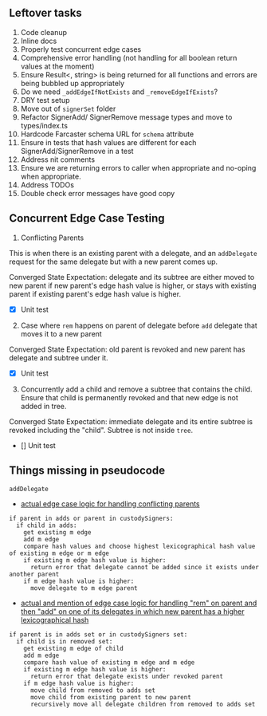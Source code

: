 ## Leftover tasks

1. Code cleanup
2. Inline docs
3. Properly test concurrent edge cases
4. Comprehensive error handling (not handling for all boolean return values at the moment)
5. Ensure Result<<type>, string> is being returned for all functions and errors are being bubbled up appropriately
6. Do we need `_addEdgeIfNotExists` and `_removeEdgeIfExists`?
7. DRY test setup
8. Move out of `signerSet` folder
9. Refactor SignerAdd/ SignerRemove message types and move to types/index.ts
10. Hardcode Farcaster schema URL for `schema` attribute
11. Ensure in tests that hash values are different for each SignerAdd/SignerRemove in a test
12. Address nit comments
13. Ensure we are returning errors to caller when appropriate and no-oping when appropriate.
14. Address TODOs
15. Double check error messages have good copy

## Concurrent Edge Case Testing

1. Conflicting Parents

This is when there is an existing parent with a delegate, and an `addDelegate` request for the same delegate but with a new parent comes up.

Converged State Expectation: delegate and its subtree are either moved to new parent if new parent's edge hash value is higher, or stays with existing parent if existing parent's edge hash value is higher.

- [x] Unit test

2. Case where `rem` happens on parent of delegate before `add` delegate that moves it to a new parent

Converged State Expectation: old parent is revoked and new parent has delegate and subtree under it.

- [x] Unit test

3. Concurrently add a child and remove a subtree that contains the child. Ensure that child is permanently revoked and that new edge is not added in tree.

Converged State Expectation: immediate delegate and its entire subtree is revoked including the "child". Subtree is not inside `tree`.

- [] Unit test

## Things missing in pseudocode

`addDelegate`

- [actual edge case logic for handling conflicting parents](https://github.com/farcasterxyz/hub/pull/36/files#diff-1b97142d99baef4457c1ee2d7a58cf927584d76586bd9156fd21382c06328ba1R105-R120)

```
if parent in adds or parent in custodySigners:
  if child in adds:
    get existing m edge
    add m edge
    compare hash values and choose highest lexicographical hash value of existing m edge or m edge
    if existing m edge hash value is higher:
      return error that delegate cannot be added since it exists under another parent
    if m edge hash value is higher:
      move delegate to m edge parent
```

- [actual and mention of edge case logic for handling "rem" on parent and then "add" on one of its delegates in which new parent has a higher lexicographical hash](https://github.com/farcasterxyz/hub/pull/36/files#diff-1b97142d99baef4457c1ee2d7a58cf927584d76586bd9156fd21382c06328ba1R122-R143)

```
if parent is in adds set or in custodySigners set:
  if child is in removed set:
    get existing m edge of child
    add m edge
    compare hash value of existing m edge and m edge
    if existing m edge hash value is higher:
      return error that delegate exists under revoked parent
    if m edge hash value is higher:
      move child from removed to adds set
      move child from existing parent to new parent
      recursively move all delegate children from removed to adds set
```
